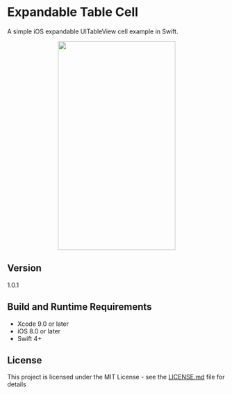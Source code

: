 # Expandable Table Cell
A simple iOS expandable UITableView cell example in Swift.


<p align="center">
  <img width="270" height="480" src="https://media.giphy.com/media/VHvzLp46KmKDSUU2pn/giphy.gif">
</p>


## Version

1.0.1

## Build and Runtime Requirements
+ Xcode 9.0 or later
+ iOS 8.0 or later
+ Swift 4+


## License

This project is licensed under the MIT License - see the [LICENSE.md](LICENSE.md) file for details
